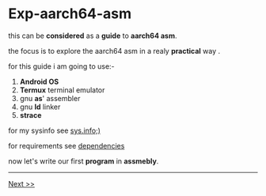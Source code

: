 
# Exp-aarch64-asm

this can be **considered** as a **guide** to **aarch64 asm**.

the focus is to explore the aarch64 asm in a realy **practical** way .

for this guide i am going to use:-

1. **Android OS**
2. **Termux** terminal emulator
3. gnu **as**' assembler
4. gnu **ld** linker
5. **strace**

for my sysinfo see [sys.info;)](https://github.com/black-scythe0/Exp-aarch64-asm/blob/main/sys.info)


for requirements see [dependencies](https://github.com/black-scythe0/Exp-aarch64-asm/blob/main/dependencies/dependencies.md)


now let's write our first **program** in **assmebly**.

---
[Next >>](https://github.com/black-scythe0/Exp-aarch64-asm/blob/main/code/page1/page1.md)

